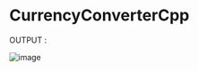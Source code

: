 




# CurrencyConverterCpp


OUTPUT : 



![image](https://github.com/user-attachments/assets/d955f74f-8b7d-4d41-b70a-328048a0fced)

